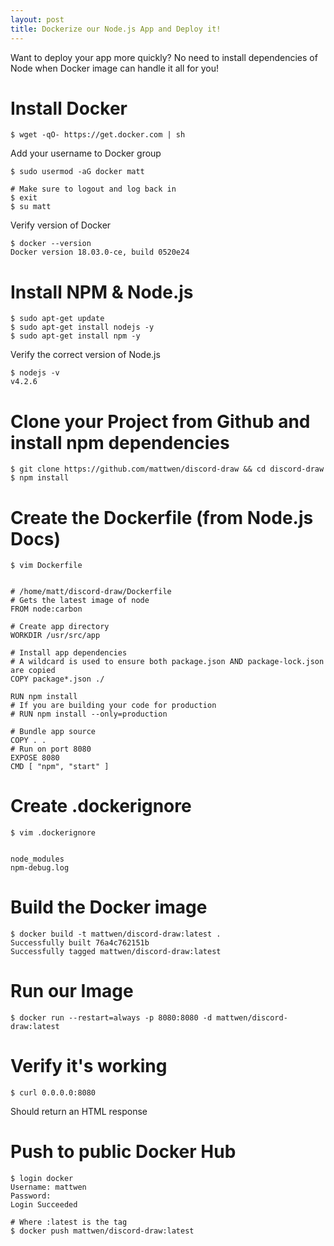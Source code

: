 ```yaml
---
layout: post
title: Dockerize our Node.js App and Deploy it!
---
```


Want to deploy your app more quickly? No need to install dependencies of Node when Docker image can handle it all for you!

# Install Docker

    $ wget -qO- https://get.docker.com | sh
    
Add your username to Docker group
    
    $ sudo usermod -aG docker matt
    
    # Make sure to logout and log back in
    $ exit
    $ su matt
    
Verify version of Docker

    $ docker --version
    Docker version 18.03.0-ce, build 0520e24
    
# Install NPM & Node.js

    $ sudo apt-get update
    $ sudo apt-get install nodejs -y
    $ sudo apt-get install npm -y

Verify the correct version of Node.js 

    $ nodejs -v
    v4.2.6

# Clone your Project from Github and install npm dependencies

    $ git clone https://github.com/mattwen/discord-draw && cd discord-draw
    $ npm install
    
# Create the Dockerfile (from Node.js Docs)

    $ vim Dockerfile
    
    
    # /home/matt/discord-draw/Dockerfile
    # Gets the latest image of node
    FROM node:carbon
    
    # Create app directory
    WORKDIR /usr/src/app

    # Install app dependencies
    # A wildcard is used to ensure both package.json AND package-lock.json are copied
    COPY package*.json ./

    RUN npm install
    # If you are building your code for production
    # RUN npm install --only=production

    # Bundle app source
    COPY . .
    # Run on port 8080
    EXPOSE 8080
    CMD [ "npm", "start" ]
    
# Create .dockerignore

    $ vim .dockerignore
    
    
    node_modules
    npm-debug.log

# Build the Docker image

    $ docker build -t mattwen/discord-draw:latest .
    Successfully built 76a4c762151b
    Successfully tagged mattwen/discord-draw:latest
    
# Run our Image
    
    $ docker run --restart=always -p 8080:8080 -d mattwen/discord-draw:latest
    
# Verify it's working

    $ curl 0.0.0.0:8080
    
Should return an HTML response

# Push to public Docker Hub

    $ login docker
    Username: mattwen
    Password: 
    Login Succeeded
    
    # Where :latest is the tag
    $ docker push mattwen/discord-draw:latest
    
